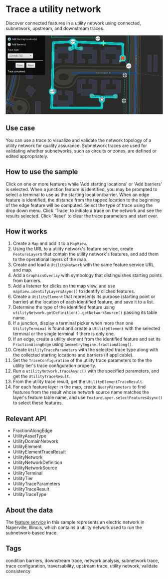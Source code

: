 # Trace a utility network

Discover connected features in a utility network using connected, subnetwork, upstream, and downstream traces.

![](TraceUtilityNetwork.png)

## Use case

You can use a trace to visualize and validate the network topology of a utility network for quality assurance. Subnetwork traces are used for validating whether subnetworks, such as circuits or zones, are defined or edited appropriately.

## How to use the sample

Click on one or more features while 'Add starting locations' or 'Add barriers' is selected. When a junction feature is identified, you may be prompted to select a terminal to use as the starting location/barrier. When an edge feature is identified, the distance from the tapped location to the beginning of the edge feature will be computed. Select the type of trace using the drop down menu. Click 'Trace' to initiate a trace on the network and see the results selected. Click 'Reset' to clear the trace parameters and start over.

## How it works

1. Create a `Map` and add it to a `MapView`.
2. Using the URL to a utility network's feature service, create `FeatureLayer`s that contain the utility network's features, and add them to the operational layers of the map.
3. Create and load a `UtilityNetwork` with the same feature service URL and map.
4. Add a `GraphicsOverlay` with symbology that distinguishes starting points from barriers.
5. Add a listener for clicks on the map view, and use `mapView.identifyLayersAsync()` to identify clicked features.
6. Create a `UtilityElement` that represents its purpose (starting point or barrier) at the location of each identified feature, and save it to a list.
7. Determine the type of the identified feature using `utilityNetwork.getDefinition().getNetworkSource()` passing its table name.
8. If a junction, display a terminal picker when more than one `UtilityTerminal` is found and create a `UtilityElement` with the selected terminal or the single terminal if there is only one.
9. If an edge, create a utility element from the identified feature and set its `FractionAlongEdge` using `GeometryEngine.fractionAlong()`.
10. Create `UtilityTraceParameters` with the selected trace type along with the collected starting locations and barriers (if applicable).
11. Set the `TraceConfiguration` of the utility trace parameters to the the utility tier's trace configuration property.
12. Run a `utilityNetwork.traceAsync()` with the specified parameters, and get the `UtilityTraceResult`.
13. From the utility trace result, get the `UtilityElementTraceResult`.
14. For each feature layer in the map, create `QueryParameters` to find features from the result whose network source name matches the layer's feature table name, and use `FeatureLayer.selectFeaturesAsync()` to select these features.

## Relevant API

* FractionAlongEdge
* UtilityAssetType
* UtilityDomainNetwork
* UtilityElement
* UtilityElementTraceResult
* UtilityNetwork
* UtilityNetworkDefinition
* UtilityNetworkSource
* UtilityTerminal
* UtilityTier
* UtilityTraceParameters
* UtilityTraceResult
* UtilityTraceType

## About the data

The [feature service](https://sampleserver7.arcgisonline.com/arcgis/rest/services/UtilityNetwork/NapervilleElectric/FeatureServer) in this sample represents an electric network in Naperville, Illinois, which contains a utility network used to run the subnetwork-based trace.

## Tags

condition barriers, downstream trace, network analysis, subnetwork trace, trace configuration, traversability, upstream trace, utility network, validate consistency